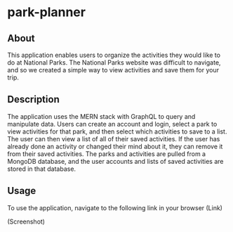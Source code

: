 # park-planner

## About
This application enables users to organize the activities they would like to do at National Parks. 
The National Parks website was difficult to navigate, and so we created a simple way to view activities and save them for your trip.

## Description
The application uses the MERN stack with GraphQL to query and manipulate data. 
Users can create an account and login, select a park to view activities for that park, and then select which activities to save to a list. The user can then view a list of all of their saved activities.
If the user has already done an activity or changed their mind about it, they can remove it from their saved activities.
The parks and activities are pulled from a MongoDB database, and the user accounts and lists of saved activities are stored in that database.

## Usage
To use the application, navigate to the following link in your browser (Link)

(Screenshot)
